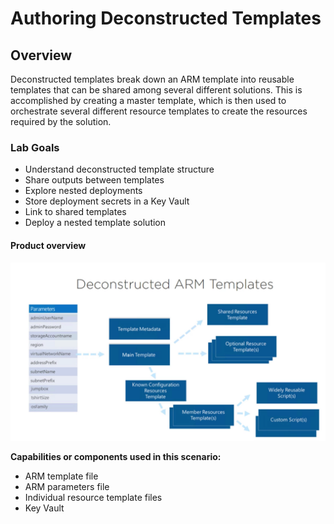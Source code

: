 # Authoring Deconstructed Templates

## Overview
Deconstructed templates break down an ARM template into reusable templates that can be shared among several different solutions. This is accomplished by creating a master template, which is then used to orchestrate several different resource templates to create the resources required by the solution.
 
### Lab Goals
- Understand deconstructed template structure
- Share outputs between templates
- Explore nested deployments
- Store deployment secrets in a Key Vault
- Link to shared templates
- Deploy a nested template solution

#### Product overview

![Deconstructed Arm Templates](imgs/DeconstructedArmTemplates.png)

**Capabilities or components used in this scenario:** 
- ARM template file
- ARM parameters file
- Individual resource template files
- Key Vault
